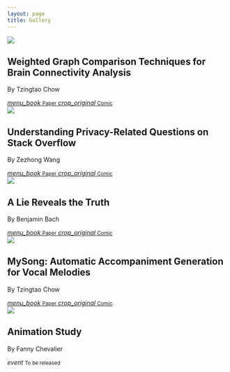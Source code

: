 ```yaml
---
layout: page
title: Gallery
---
```


<div class="exhibs not-markdown-area">

  <div class="single-exhib">
    <div class="exhib-img">
      <img src="assets/gallery/1-0.png" />
    </div>
    <div class="exhib-info">
      <div class="exhib-text">
        <h2>
          Weighted Graph Comparison Techniques for Brain Connectivity Analysis
        </h2>
        <p>By Tzingtao Chow</p>
      </div>
      <div class="exhib-links">
        <a
          href="https://hal.inria.fr/hal-00780999/document"
          class="exhib-button"
        >
          <i class="material-icons">menu_book</i>
          <small>Paper</small>
        </a>
        <a href="/gallery/weighted.html" class="exhib-button">
          <i class="material-icons">crop_original</i>
          <small>Comic</small>
        </a>
      </div>
    </div>
  </div>

  
  <div class="single-exhib">
    <div class="exhib-img">
      <img src="assets/gallery/5-0.jpg" />
    </div>
    <div class="exhib-info">
      <div class="exhib-text">
        <h2>
          Understanding Privacy-Related Questions on Stack Overflow
        </h2>
        <p>By Zezhong Wang</p>
      </div>
      <div class="exhib-links">
        <a
          href="https://www.wiki.ed.ac.uk/display/TRG/Developer-Centred+Security+and+Privacy"
          class="exhib-button"
        >
          <i class="material-icons">menu_book</i>
          <small>Paper</small>
        </a>
        <a href="/gallery/privacy.html" class="exhib-button">
          <i class="material-icons">crop_original</i>
          <small>Comic</small>
        </a>
      </div>
    </div>
  </div>

  <div class="single-exhib">
    <div class="exhib-img">
      <img src="assets/gallery/2-0.png" />
    </div>
    <div class="exhib-info">
      <div class="exhib-text">
        <h2>A Lie Reveals the Truth</h2>
        <p>By Benjamin Bach</p>
      </div>
      <div class="exhib-links">
        <a
          href="https://www.jacobritchie.xyz/a_lie_reveals_the_truth.pdf"
          target="blank"
          class="exhib-button"
        >
          <i class="material-icons">menu_book</i>
          <small>Paper</small>
        </a>
        <a href="/gallery/lie.html" class="exhib-button">
          <i class="material-icons">crop_original</i>
          <small>Comic</small>
        </a>
      </div>
    </div>
  </div>

  <div class="single-exhib">
    <div class="exhib-img">
      <img src="assets/gallery/3-0.jpg" />
    </div>
    <div class="exhib-info">
      <div class="exhib-text">
        <h2>
          MySong: Automatic Accompaniment Generation for Vocal Melodies
        </h2>
        <p>By Tzingtao Chow</p>
      </div>
      <div class="exhib-links">
        <a
          href="https://dl.acm.org/doi/10.1145/1357054.1357169"
          class="exhib-button"
        >
          <i class="material-icons">menu_book</i>
          <small>Paper</small>
        </a>
        <a href="/gallery/mysong.html" class="exhib-button">
          <i class="material-icons">crop_original</i>
          <small>Comic</small>
        </a>
      </div>
    </div>
  </div>

  <div class="single-exhib">
    <div class="exhib-img">
      <img src="assets/gallery/4-0.png" />
    </div>
    <div class="exhib-info">
      <div class="exhib-text">
        <h2>
          Animation Study
        </h2>
        <p>By Fanny Chevalier</p>
      </div>
      <div class="exhib-links">
        <a
          class="exhib-button" style="width: 120px"
        >
          <i class="material-icons">event</i>
          <small>To be released</small>
        </a>
      </div>
    </div>
  </div>

</div>
